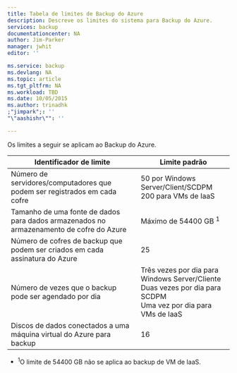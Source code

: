 ```yaml
---
title: Tabela de limites de Backup do Azure
description: Descreve os limites do sistema para Backup do Azure.
services: backup
documentationcenter: NA
author: Jim-Parker
manager: jwhit
editor: ''

ms.service: backup
ms.devlang: NA
ms.topic: article
ms.tgt_pltfrm: NA
ms.workload: TBD
ms.date: 10/05/2015
ms.author: trinadhk
;"jimpark";: ''
"\"aashishr\"": ''

---
```

Os limites a seguir se aplicam ao Backup do Azure.

| Identificador de limite | Limite padrão |
| --- | --- |
| Número de servidores/computadores que podem ser registrados em cada cofre |50 por Windows Server/Client/SCDPM <br/> 200 para VMs de IaaS |
| Tamanho de uma fonte de dados para dados armazenados no armazenamento de cofre do Azure |Máximo de 54400 GB <sup>1</sup> |
| Número de cofres de backup que podem ser criados em cada assinatura do Azure |25 |
| Número de vezes que o backup pode ser agendado por dia |Três vezes por dia para Windows Server/Cliente <br/> Duas vezes por dia para SCDPM <br/> Uma vez por dia para VMs de IaaS |
| Discos de dados conectados a uma máquina virtual do Azure para backup |16 |

* <sup>1</sup>O limite de 54400 GB não se aplica ao backup de VM de IaaS.

<!---HONumber=Oct15_HO3-->